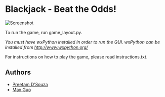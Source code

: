 # Blackjack - Beat the Odds!

![Screenshot](https://github.com/pdsouza/Blackjack-Simulator/blob/master/screenshot.png)

To run the game, run game_layout.py.

*You must have wxPython installed in order to run the GUI. wxPython can be installed from http://www.wxpython.org/*

For instructions on how to play the game, please read instructions.txt.

## Authors
* [Preetam D'Souza](https://github.com/pdsouza)
* [Max Guo](https://github.com/SuperChocomocha)
